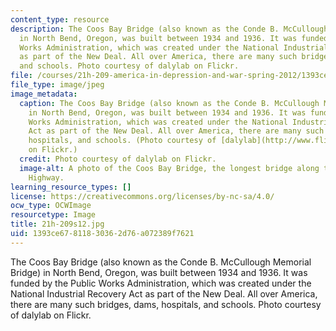```yaml
---
content_type: resource
description: The Coos Bay Bridge (also known as the Conde B. McCullough Memorial Bridge)
  in North Bend, Oregon, was built between 1934 and 1936. It was funded by the Public
  Works Administration, which was created under the National Industrial Recovery Act
  as part of the New Deal. All over America, there are many such bridges, dams, hospitals,
  and schools. Photo courtesy of dalylab on Flickr.
file: /courses/21h-209-america-in-depression-and-war-spring-2012/1393ce67811830362d76a072389f7621_21h-209s12.jpg
file_type: image/jpeg
image_metadata:
  caption: The Coos Bay Bridge (also known as the Conde B. McCullough Memorial Bridge)
    in North Bend, Oregon, was built between 1934 and 1936. It was funded by the Public
    Works Administration, which was created under the National Industrial Recovery
    Act as part of the New Deal. All over America, there are many such bridges, dams,
    hospitals, and schools. (Photo courtesy of [dalylab](http://www.flickr.com/photos/dalydaly/521106683/)
    on Flickr.)
  credit: Photo courtesy of dalylab on Flickr.
  image-alt: A photo of the Coos Bay Bridge, the longest bridge along the Oregon Coastal
    Highway.
learning_resource_types: []
license: https://creativecommons.org/licenses/by-nc-sa/4.0/
ocw_type: OCWImage
resourcetype: Image
title: 21h-209s12.jpg
uid: 1393ce67-8118-3036-2d76-a072389f7621
---
```

The Coos Bay Bridge (also known as the Conde B. McCullough Memorial Bridge) in North Bend, Oregon, was built between 1934 and 1936. It was funded by the Public Works Administration, which was created under the National Industrial Recovery Act as part of the New Deal. All over America, there are many such bridges, dams, hospitals, and schools. Photo courtesy of dalylab on Flickr.